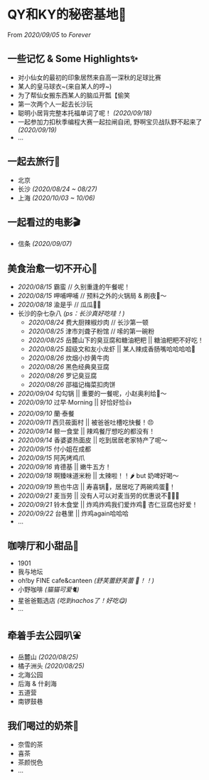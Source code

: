 # QY和KY的秘密基地🧡
From _2020/09/05_ to _Forever_

## 一些记忆 & Some Highlights✨
- 对小仙女的最初的印象居然来自高一深秋的足球比赛
- 某人的皇马球衣~(来自某人的哼~)
- 为了帮仙女搬东西某人的脑瓜开瓢【偷笑
- 第一次两个人一起去长沙玩
- 聪明小居背完整本托福单词了呢！ _(2020/09/18)_
- 一起参加力扣秋季编程大赛一起拉闸自闭, 野啊宝贝战队野不起来了 _(2020/09/19)_
- ...

## 一起去旅行🧳
- 北京
- 长沙 _(2020/08/24 ~ 08/27)_
- 上海 _(2020/10/03 ~ 10/06)_

## 一起看过的电影🎬
- 信条 _(2020/09/07)_

## 美食治愈一切不开心🍜
- _2020/08/15_ 霸蛮 // 久别重逢的午餐呢！
- _2020/08/15_ 呷哺呷哺 // 预料之外的火锅局 & 刷夜🍺～
- _2020/08/18_ 渝是乎 // 瓜瓜🍉🍉
- 长沙的杂七杂八 _(ps：长沙真好吃哇！)_
  - _2020/08/24_ 费大厨辣椒炒肉 // 长沙第一顿 
  - _2020/08/25_ 津市刘聋子粉馆  // 嗦的第一碗粉
  - _2020/08/25_ 岳麓山下的臭豆腐和糖油粑粑 || 糖油粑粑不好吃！
  - _2020/08/25_ 超级文和友小龙虾 || 某人辣成香肠嘴哈哈哈哈🦞
  - _2020/08/26_ 炊烟小炒黄牛肉 
  - _2020/08/26_ 黑色经典臭豆腐 
  - _2020/08/26_ 罗记臭豆腐 
  - _2020/08/26_ 邵福记梅菜扣肉饼 
- _2020/09/04_ 勾勾锅 || 重要的一餐呢，小赵奥利给💪～
- _2020/09/10_ 过早·Morning || 好恰好恰👍
- _2020/09/10_ 蘭·泰餐 
- _2020/09/11_ 西贝莜面村 || 被爸爸吐槽吃快餐！😠
- _2020/09/14_ 鲸一食堂 || 辣鸡餐厅想吃的都没有！
- _2020/09/14_ 香婆婆热面皮 || 吃到居居老家特产了呢～
- _2020/09/15_ 付小姐在成都 
- _2020/09/15_ 阿芮烤鸡爪
- _2020/09/16_ 肯德基 || 嫩牛五方！
- _2020/09/18_ 啊臻味道米粉 || 太辣啦！！🌶️ but 奶啤好喝～
- _2020/09/19_ 熊也牛店 || 寿喜锅🍲，居居吃了两碗鸡蛋🥚！
- _2020/09/21_ 麦当劳 || 没有人可以对麦当劳的优惠说不🙅🙅‍♂️
- _2020/09/21_ 铃木食堂 || 炸鸡炸鸡我们爱炸鸡🍗 杏仁豆腐也好爱！
- _2020/09/22_ 台巷里 || 炸鸡again哈哈哈
- ...

## 咖啡厅和小甜品🍰
- 1901
- 我与地坛
- oh!by FINE cafe&canteen _(舒芙蕾舒芙蕾 🍮！！)_
- 小野咖啡 _(猫猫可爱🐈)_
- 星爸爸甄选店 _(吃到nachos了！好吃😋)_
- ...

## 牵着手去公园叭⛲️
- 岳麓山 _(2020/08/25)_
- 橘子洲头 _(2020/08/25)_
- 北海公园
- 后海 & 什刹海
- 五道营
- 南锣鼓巷

## 我们喝过的奶茶🥛
- 奈雪的茶
- 喜茶
- 茶颜悦色
- ...
